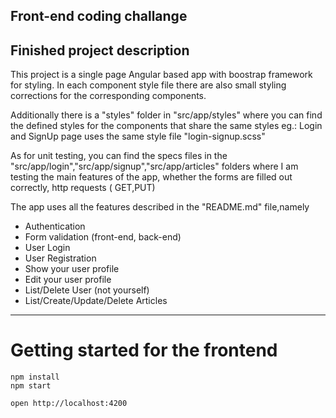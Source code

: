 ## Front-end coding challange

## Finished project description

This project is a single page Angular based app with boostrap framework for styling. In each component style file there are also small styling corrections for the corresponding components.

Additionally there is a "styles" folder in "src/app/styles" where you can find the defined styles for the components that share the same styles eg.: Login and SignUp page uses the same style file "login-signup.scss"

As for unit testing, you can find the specs files in the "src/app/login","src/app/signup","src/app/articles" folders where I am testing the main features of the app, whether the forms are filled out correctly, http requests ( GET,PUT)

The app uses all the features described in the "README.md" file,namely

- Authentication
- Form validation (front-end, back-end)
- User Login
- User Registration
- Show your user profile
- Edit your user profile
- List/Delete User (not yourself)
- List/Create/Update/Delete Articles

---

# Getting started for the frontend

    npm install
    npm start

    open http://localhost:4200

